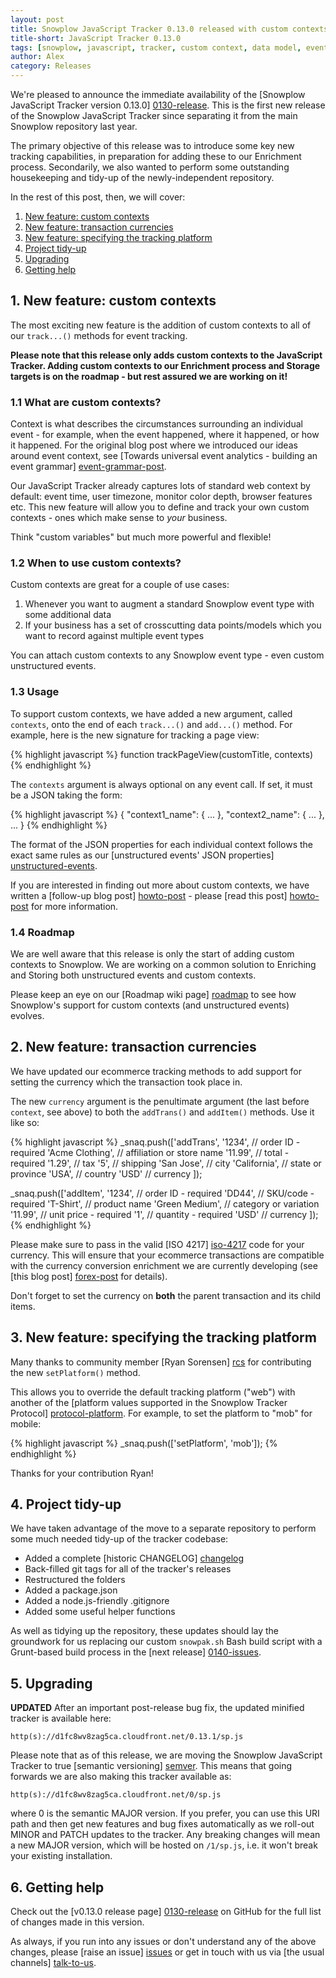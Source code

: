 ```yaml
---
layout: post
title: Snowplow JavaScript Tracker 0.13.0 released with custom contexts
title-short: JavaScript Tracker 0.13.0
tags: [snowplow, javascript, tracker, custom context, data model, event grammar]
author: Alex
category: Releases
---
```


We're pleased to announce the immediate availability of the [Snowplow JavaScript Tracker version 0.13.0] [0130-release]. This is the first new release of the Snowplow JavaScript Tracker since separating it from the main Snowplow repository last year.

The primary objective of this release was to introduce some key new tracking capabilities, in preparation for adding these to our Enrichment process. Secondarily, we also wanted to perform some outstanding housekeeping and tidy-up of the newly-independent repository.

In the rest of this post, then, we will cover:

1. [New feature: custom contexts](/blog/2014/01/27/snowplow-javascript-tracker-0.13.0-released-with-custom-contexts/#contexts)
2. [New feature: transaction currencies](/blog/2014/01/27/snowplow-javascript-tracker-0.13.0-released-with-custom-contexts/#currency)
3. [New feature: specifying the tracking platform](/blog/2014/01/27/snowplow-javascript-tracker-0.13.0-released-with-custom-contexts/#platform)
4. [Project tidy-up](/blog/2014/01/27/snowplow-javascript-tracker-0.13.0-released-with-custom-contexts/#tidyup)
5. [Upgrading](/blog/2014/01/27/snowplow-javascript-tracker-0.13.0-released-with-custom-contexts/#upgrading)
6. [Getting help](/blog/2014/01/27/snowplow-javascript-tracker-0.13.0-released-with-custom-contexts/#help)

<!--more-->

<div class="html">
<h2><a name="contexts">1. New feature: custom contexts</a></h2>
</div>

The most exciting new feature is the addition of custom contexts to all of our `track...()` methods for event tracking.

**Please note that this release only adds custom contexts to the JavaScript Tracker. Adding custom contexts to our Enrichment process and Storage targets is on the roadmap - but rest assured we are working on it!**

<div class="html">
<h3>1.1 What are custom contexts?</h3>
</div>

Context is what describes the circumstances surrounding an individual event - for example, when the event happened, where it happened, or how it happened. For the original blog post where we introduced our ideas around event context, see [Towards universal event analytics - building an event grammar] [event-grammar-post].

Our JavaScript Tracker already captures lots of standard web context by default: event time, user timezone, monitor color depth, browser features etc. This new feature will allow you to define and track your own custom contexts - ones which make sense to _your_ business.

Think "custom variables" but much more powerful and flexible!

<div class="html">
<h3>1.2 When to use custom contexts?</h3>
</div>

Custom contexts are great for a couple of use cases:

1. Whenever you want to augment a standard Snowplow event type with some additional data
2. If your business has a set of crosscutting data points/models which you want to record against multiple event types

You can attach custom contexts to any Snowplow event type - even custom unstructured events.

<div class="html">
<h3>1.3 Usage</h3>
</div>

To support custom contexts, we have added a new argument, called `contexts`, onto the end of each `track...()` and `add...()` method. For example, here is the new signature for tracking a page view:

{% highlight javascript %}
function trackPageView(customTitle, contexts)
{% endhighlight %}

The `contexts` argument is always optional on any event call. If set, it must be a JSON taking the form:

{% highlight javascript %}
{ "context1_name": {
    ...
  },
  "context2_name": {
    ...
  },
  ...
}
{% endhighlight %}

The format of the JSON properties for each individual context follows the exact same rules as our [unstructured events' JSON properties] [unstructured-events].

If you are interested in finding out more about custom contexts, we have written a [follow-up blog post] [howto-post] - please [read this post] [howto-post] for more information.

<h3>1.4 Roadmap</h3>

We are well aware that this release is only the start of adding custom contexts to Snowplow. We are working on a common solution to Enriching and Storing both unstructured events and custom contexts.

Please keep an eye on our [Roadmap wiki page] [roadmap] to see how Snowplow's support for custom contexts (and unstructured events) evolves.

<div class="html">
<h2><a name="currency">2. New feature: transaction currencies</a></h2>
</div>

We have updated our ecommerce tracking methods to add support for setting the currency which the transaction took place in.

The new `currency` argument is the penultimate argument (the last before `context`, see above) to both the `addTrans()` and `addItem()` methods. Use it like so:

{% highlight javascript %}
_snaq.push(['addTrans',
    '1234',           // order ID - required
    'Acme Clothing',  // affiliation or store name
    '11.99',          // total - required
    '1.29',           // tax
    '5',              // shipping
    'San Jose',       // city
    'California',     // state or province
    'USA',            // country
    'USD'             // currency
  ]);

_snaq.push(['addItem',
    '1234',           // order ID - required
    'DD44',           // SKU/code - required
    'T-Shirt',        // product name
    'Green Medium',   // category or variation
    '11.99',          // unit price - required
    '1',              // quantity - required
    'USD'             // currency
  ]);
{% endhighlight %}

Please make sure to pass in the valid [ISO 4217] [iso-4217] code for your currency. This will ensure that your ecommerce transactions are compatible with the currency conversion enrichment we are currently developing (see [this blog post] [forex-post] for details).

Don't forget to set the currency on **both** the parent transaction and its child items.

<div class="html">
<h2><a name="platform">3. New feature: specifying the tracking platform</a></h2>
</div>

Many thanks to community member [Ryan Sorensen] [rcs] for contributing the new `setPlatform()` method.

This allows you to override the default tracking platform ("web") with another of the [platform values supported in the Snowplow Tracker Protocol] [protocol-platform]. For example, to set the platform to "mob" for mobile:

{% highlight javascript %}
_snaq.push(['setPlatform', 'mob']);
{% endhighlight %}

Thanks for your contribution Ryan!

<div class="html">
<h2><a name="tidyup">4. Project tidy-up</a></h2>
</div>

We have taken advantage of the move to a separate repository to perform some much needed tidy-up of the tracker codebase:

* Added a complete [historic CHANGELOG] [changelog]
* Back-filled git tags for all of the tracker's releases
* Restructured the folders
* Added a package.json
* Added a node.js-friendly .gitignore
* Added some useful helper functions

As well as tidying up the repository, these updates should lay the groundwork for us replacing our custom `snowpak.sh` Bash build script with a Grunt-based build process in the [next release] [0140-issues].

<div class="html">
<h2><a name="upgrading">5. Upgrading</a></h2>
</div>

**UPDATED** After an important post-release bug fix, the updated minified tracker is available here:

    http(s)://d1fc8wv8zag5ca.cloudfront.net/0.13.1/sp.js

Please note that as of this release, we are moving the Snowplow JavaScript Tracker to true [semantic versioning] [semver]. This means that going forwards we are also making this tracker available as:

    http(s)://d1fc8wv8zag5ca.cloudfront.net/0/sp.js

where 0 is the semantic MAJOR version. If you prefer, you can use this URI path and then get new features and bug fixes automatically as we roll-out MINOR and PATCH updates to the tracker. Any breaking changes will mean a new MAJOR version, which will be hosted on `/1/sp.js`, i.e. it won't break your existing installation.

<div class="html">
<h2><a name="help">6. Getting help</a></h2>
</div>

Check out the [v0.13.0 release page] [0130-release] on GitHub for the full list of changes made in this version.

As always, if you run into any issues or don't understand any of the above changes, please [raise an issue] [issues] or get in touch with us via [the usual channels] [talk-to-us].

[event-grammar-post]: /blog/2013/08/12/towards-universal-event-analytics-building-an-event-grammar/
[forex-post]: /blog/2014/01/17/scala-forex-library-released/
[howto-post]: /blog/2014/01/27/snowplow-custom-contexts-guide/
[unstructured-events]: https://github.com/snowplow/snowplow/wiki/2-Specific-event-tracking-with-the-Javascript-tracker#381-trackunstructevent

[rcs]: https://github.com/rcs
[iso-4217]: http://en.wikipedia.org/wiki/ISO_4217#Active_codes
[protocol-platform]: https://github.com/snowplow/snowplow/wiki/snowplow-tracker-protocol#11-application-parameters

[semver]: http://semver.org/spec/v2.0.0.html
[changelog]: https://github.com/snowplow/snowplow-javascript-tracker/blob/master/CHANGELOG
[roadmap]: https://github.com/snowplow/snowplow/wiki/Product-roadmap
[0130-release]: https://github.com/snowplow/snowplow-javascript-tracker/releases/tag/0.13.0
[0140-issues]: https://github.com/snowplow/snowplow-javascript-tracker/issues?milestone=3&page=1&state=open

[issues]: https://github.com/snowplow/snowplow/issues
[talk-to-us]: https://github.com/snowplow/snowplow/wiki/Talk-to-us
